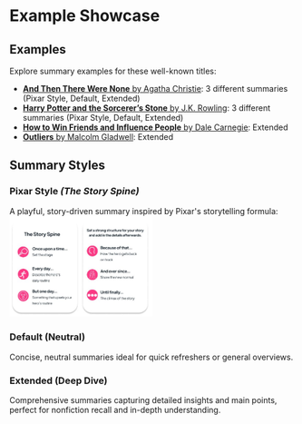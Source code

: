 # Example Showcase

## Examples
Explore summary examples for these well-known titles:
- [**And Then There Were None** by Agatha Christie](./and-then-there-were-none.md): 3 different summaries (Pixar Style, Default, Extended)
- [**Harry Potter and the Sorcerer’s Stone** by J.K. Rowling](./harry-potter-and-the-sorcerers-stone.md): 3 different summaries (Pixar Style, Default, Extended)
- [**How to Win Friends and Influence People** by Dale Carnegie](./how-to-win-friends-and-influence-people.md): Extended
- [**Outliers** by Malcolm Gladwell](./outliers.md): Extended

## Summary Styles

### Pixar Style *(The Story Spine)*
A playful, story-driven summary inspired by Pixar's storytelling formula:
<img src="./pixar.jpeg" alt="Pixar Style" style="width:50%;">

### Default (Neutral)
Concise, neutral summaries ideal for quick refreshers or general overviews.

### Extended (Deep Dive)
Comprehensive summaries capturing detailed insights and main points, perfect for nonfiction recall and in-depth understanding.
